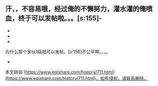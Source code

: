 汗，，不容易哦，经过俺的不懈努力，灌水灌的俺喷血，终于可以发帖啦。。。\[s:155\]-
-
-
-
-
为什么那个家伙1级就可以发帖，\[s:156\]不公平啊。。。。

-

本文转自 [https://www.eqishare.com/history/711.html](https://www.eqishare.com/history/711.html)，如有侵权，请联系删除。